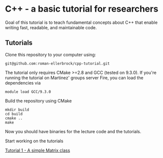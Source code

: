 # C++ - a basic tutorial for researchers

Goal of this tutorial is to teach fundamental concepts about C++ that enable writing fast,
readable, and maintainable code.

## Tutorials
Clone this repository to your computer using:
```
git@github.com:roman-ellerbrock/cpp-tutorial.git
```
The tutorial only requires CMake >=2.8 and GCC (tested on 9.3.0).
If you're running the tutorial on Martinez' groups server Fire, 
you can load the dependencies via
```
module load GCC/9.3.0
```

Build the repository using CMake
```
mkdir build
cd build
cmake ..
make
```
Now you should have binaries for the lecture code and the tutorials.

Start working on the tutorials

   [Tutorial 1 - A simple Matrix class](./tutorial-1/tutorial-1.md)


